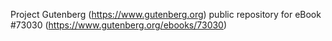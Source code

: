 Project Gutenberg (https://www.gutenberg.org) public repository
for eBook #73030 (https://www.gutenberg.org/ebooks/73030)
